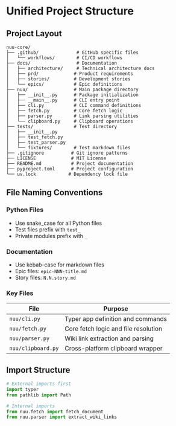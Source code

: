 # Unified Project Structure

## Project Layout

```
nuu-core/
├── .github/              # GitHub specific files
│   └── workflows/        # CI/CD workflows
├── docs/                 # Documentation
│   ├── architecture/     # Technical architecture docs
│   ├── prd/             # Product requirements
│   ├── stories/         # Development stories
│   └── epics/           # Epic definitions
├── nuu/                 # Main package directory
│   ├── __init__.py      # Package initialization
│   ├── __main__.py      # CLI entry point
│   ├── cli.py           # CLI command definitions
│   ├── fetch.py         # Core fetch logic
│   ├── parser.py        # Link parsing utilities
│   └── clipboard.py     # Clipboard operations
├── tests/               # Test directory
│   ├── __init__.py
│   ├── test_fetch.py
│   ├── test_parser.py
│   └── fixtures/        # Test markdown files
├── .gitignore          # Git ignore patterns
├── LICENSE             # MIT License
├── README.md           # Project documentation
├── pyproject.toml      # Project configuration
└── uv.lock            # Dependency lock file
```

## File Naming Conventions

### Python Files
- Use snake_case for all Python files
- Test files prefix with `test_`
- Private modules prefix with `_`

### Documentation
- Use kebab-case for markdown files
- Epic files: `epic-NNN-title.md`
- Story files: `N.N.story.md`

### Key Files

| File | Purpose |
|------|---------|
| `nuu/cli.py` | Typer app definition and commands |
| `nuu/fetch.py` | Core fetch logic and file resolution |
| `nuu/parser.py` | Wiki link extraction and parsing |
| `nuu/clipboard.py` | Cross-platform clipboard wrapper |

## Import Structure

```python
# External imports first
import typer
from pathlib import Path

# Internal imports
from nuu.fetch import fetch_document
from nuu.parser import extract_wiki_links
```